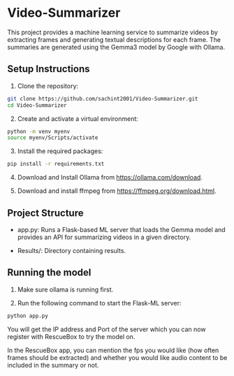 # Video-Summarizer

This project provides a machine learning service to summarize videos by extracting frames and generating textual descriptions for each frame. The summaries are generated using the Gemma3 model by Google with Ollama.

## Setup Instructions ##

1. Clone the repository:
```bash
git clone https://github.com/sachint2001/Video-Summarizer.git
cd Video-Summarizer
```

2. Create and activate a virtual environment:
```bash
python -m venv myenv
source myenv/Scripts/activate
```

3. Install the required packages:
```bash
pip install -r requirements.txt
```

4. Download and Install Ollama from https://ollama.com/download.

5. Download and install ffmpeg from https://ffmpeg.org/download.html.

## Project Structure ##

* app.py: Runs a Flask-based ML server that loads the Gemma model and provides an API for summarizing videos in a given directory.

* Results/: Directory containing results.

## Running the model ##

1. Make sure ollama is running first.

2. Run the following command to start the Flask-ML server:

```bash
python app.py
```

You will get the IP address and Port of the server which you can now register with RescueBox to try the model on.

In the RescueBox app, you can mention the fps you would like (how often frames should be extracted) and whether you would like audio content to be included in the summary or not.